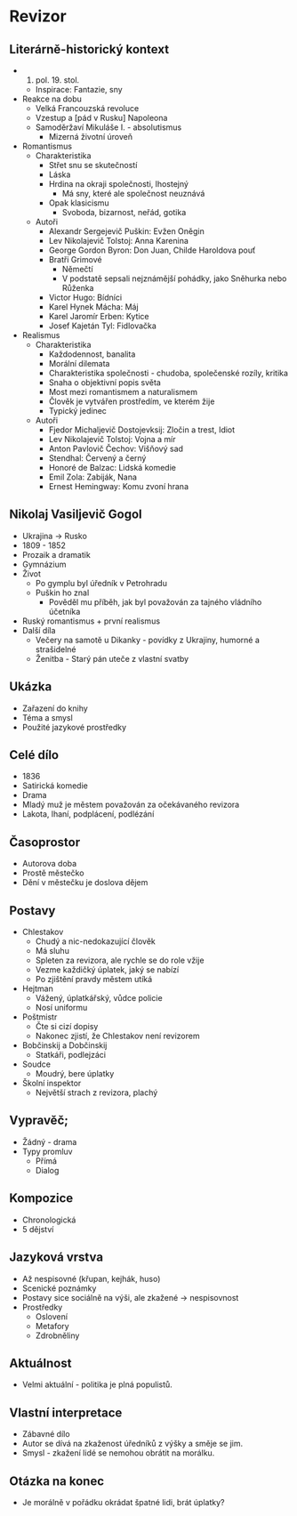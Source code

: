 # Revizor

## Literárně-historický kontext
- 1. pol. 19. stol.
    - Inspirace: Fantazie, sny
- Reakce na dobu
    - Velká Francouzská revoluce
    - Vzestup a [pád v Rusku] Napoleona
    - Samoděržaví Mikuláše I. - absolutismus
        - Mizerná životní úroveň
- Romantismus
    - Charakteristika
        - Střet snu se skutečností
        - Láska
        - Hrdina na okraji společnosti, lhostejný
            - Má sny, které ale společnost neuznává
        - Opak klasicismu
            - Svoboda, bizarnost, neřád, gotika
    - Autoři
        - Alexandr Sergejevič Puškin: Evžen Oněgin
        - Lev Nikolajevič Tolstoj: Anna Karenina
        - George Gordon Byron: Don Juan, Childe Haroldova pouť
        - Bratři Grimové
            - Němečtí
            - V podstatě sepsali nejznámější pohádky, jako Sněhurka nebo Růženka
        - Victor Hugo: Bídníci
        - Karel Hynek Mácha: Máj
        - Karel Jaromír Erben: Kytice
        - Josef Kajetán Tyl: Fidlovačka
- Realismus
    - Charakteristika
        - Každodennost, banalita
        - Morální dilemata
        - Charakteristika společnosti - chudoba, společenské rozíly, kritika
        - Snaha o objektivní popis světa
        - Most mezi romantismem a naturalismem
        - Člověk je vytvářen prostředím, ve kterém žije
        - Typický jedinec
    - Autoři
        - Fjedor Michaljevič Dostojevksij: Zločin a trest, Idiot
        - Lev Nikolajevič Tolstoj: Vojna a mír
        - Anton Pavlovič Čechov: Višňový sad
        - Stendhal: Červený a černý
        - Honoré de Balzac: Lidská komedie
        - Emil Zola: Zabiják, Nana
        - Ernest Hemingway: Komu zvoní hrana

## Nikolaj Vasiljevič Gogol
- Ukrajina -> Rusko
- 1809 - 1852
- Prozaik a dramatik
- Gymnázium
- Život
    - Po gymplu byl úředník v Petrohradu
    - Puškin ho znal
        - Pověděl mu příběh, jak byl považován za tajného vládního účetníka
- Ruský romantismus + první realismus
- Další díla
    - Večery na samotě u Dikanky - povídky z Ukrajiny, humorné a strašidelné
    - Ženitba - Starý pán uteče z vlastní svatby

## Ukázka
- Zařazení do knihy
- Téma a smysl
- Použité jazykové prostředky

## Celé dílo
- 1836
- Satirická komedie
- Drama
- Mladý muž je městem považován za očekávaného revizora
- Lakota, lhaní, podplácení, podlézání

## Časoprostor
- Autorova doba
- Prostě městečko
- Dění v městečku je doslova dějem

## Postavy
- Chlestakov
    - Chudý a nic-nedokazující člověk
    - Má sluhu
    - Spleten za revizora, ale rychle se do role vžije
    - Vezme každičký úplatek, jaký se nabízí
    - Po zjištění pravdy městem utíká
- Hejtman
    - Vážený, úplatkářský, vůdce policie
    - Nosí uniformu
- Poštmistr
    - Čte si cizí dopisy
    - Nakonec zjistí, že Chlestakov není revizorem
- Bobčinskij a Dobčinskij
    - Statkáři, podlejzáci
- Soudce
    - Moudrý, bere úplatky
- Školní inspektor
    - Největší strach z revizora, plachý

## Vypravěč;
- Žádný - drama
- Typy promluv
    - Přímá
    - Dialog

## Kompozice
- Chronologická
- 5 dějství

## Jazyková vrstva
- Až nespisovné (křupan, kejhák, huso)
- Scenické poznámky
- Postavy sice sociálně na výši, ale zkažené -> nespisovnost
- Prostředky
    - Oslovení
    - Metafory
    - Zdrobněliny

## Aktuálnost
- Velmi aktuální - politika je plná populistů.

## Vlastní interpretace
- Zábavné dílo
- Autor se dívá na zkaženost úředníků z výšky a směje se jim.
- Smysl - zkažení lidé se nemohou obrátit na morálku.

## Otázka na konec
- Je morálně v pořádku okrádat špatné lidi, brát úplatky?
